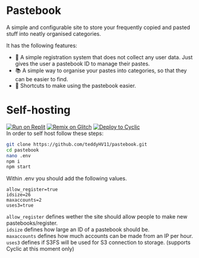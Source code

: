 # Pastebook
A simple and configurable site to store your frequently copied and pasted stuff into neatly organised categories. 

It has the following features:
* 👤 A simple registration system that does not collect any user data. Just gives the user a pastebook ID to manage their pastes.
* 📚 A simple way to organise your pastes into categories, so that they can be easier to find.
* 🌱 Shortcuts to make using the pastebook easier.
# Self-hosting
[![Run on Replit](https://binbashbanana.github.io/deploy-buttons/buttons/remade/replit.svg)](https://replit.com/github/teddyHV11/pastebook)
[![Remix on Glitch](https://binbashbanana.github.io/deploy-buttons/buttons/remade/glitch.svg)](https://glitch.com/edit/#!/import/github/teddyHV11/pastebook)
[![Deploy to Cyclic](https://binbashbanana.github.io/deploy-buttons/buttons/remade/cyclic.svg)](https://app.cyclic.sh/api/app/deploy/teddyHV11/pastebook)
\
In order to self host follow these steps:
```bash
git clone https://github.com/teddyHV11/pastebook.git
cd pastebook
nano .env
npm i
npm start
```
Within .env you should add the following values.
```env
allow_register=true
idsize=26
maxaccounts=2
uses3=true
```
``allow_register`` defines wether the site should allow people to make new pastebooks/register.\
``idsize`` defines how large an ID of a pastebook should be.\
``maxaccounts`` defines how much accounts can be made from an IP per hour.\
``uses3`` defines if S3FS will be used for S3 connection to storage. (supports Cyclic at this moment only)
